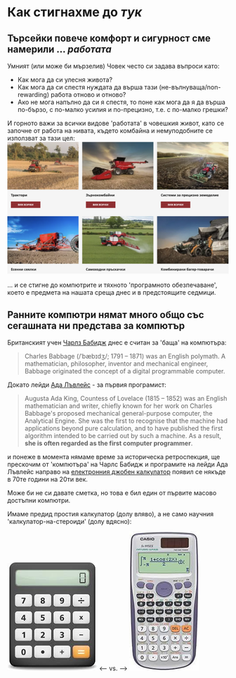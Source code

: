 Как стигнахме до _тук_
======================

[//]: # (It all started with comfort & safety which requires ... labour)
Търсейки повече комфорт и сигурност сме намерили ... _работата_
---------------------------------------------------------------
Умният (или може би мързелив) Човек често си задава въпроси като:
+ Как мога да си улесня живота?
+ Как мога да си спестя нуждата да върша тази (не-вълнуваща/non-rewarding) работа отново и отново?
+ Ако не мога напълно да си я спестя, то поне как мога да я да върша по-бързо, с по-малко усилия и по-прецизно, т.е. с по-малко грешки?

И горното важи за всички видове 'работата' в човешкия живот, като се започне от работа на нивата, където комбайна и немуподобните се използват за тази цел:
![](combines.png)

... и се стигне до компютрите и тяхното 'програмното обезпечаване', което е предмета на нашата среща днес и в предстоящите седмици.

[//]: # (TODO: competing with Nature vs. competing with other humans, e.g. wars & weapons)
[//]: # (Early computers are not anywhere close to what we now think a computer is)

Ранните компютри нямат много общо със сегашната ни представа за компютър
------------------------------------------------------------------------
Британският учен [Чарлз Бабидж][10] днес е считан за 'баща' на компютъра:
> Charles Babbage (/ˈbæbɪdʒ/; 1791 – 1871) was an English polymath.
> A mathematician, philosopher, inventor and mechanical engineer,
> Babbage originated the concept of a digital programmable computer.

Докато лейди [Ада Лъвлейс][20] - за първия програмист:
> Augusta Ada King, Countess of Lovelace (1815 – 1852)
> was an English mathematician and writer,
> chiefly known for her work on Charles Babbage's proposed
> mechanical general-purpose computer, the Analytical Engine.
> She was the first to recognise that the machine had applications
> beyond pure calculation, and to have published
> the first algorithm intended to be carried out by such a machine.
> As a result, **she is often regarded as the first computer programmer**.


и понеже в момента нямаме време за историческа ретроспекция, ще прескочим от 'компютъра' на Чарлс Бабидж и програмите на лейди Ада Лъвлейс направо на [електронния джобен калкулатор][30] появил се някъде в 70те години на 20ти век.

Може би не си давате сметка, но това е бил един от първите масово достъпни компютри.

Имаме предид простия калкулатор (долу вляво), а не само научния 'калкулатор-на-стероиди' (долу вдясно):


![](calculator.png) <-- vs. --> ![](sci-calculator.png)

[//]: # (Calculations - easy, **hard**, **_tedious_**)


[10]: https://cse.umn.edu/cbi/who-was-charles-babbage
[20]: https://en.wikipedia.org/wiki/Ada_Lovelace
[30]: https://en.wikipedia.org/wiki/Calculator
